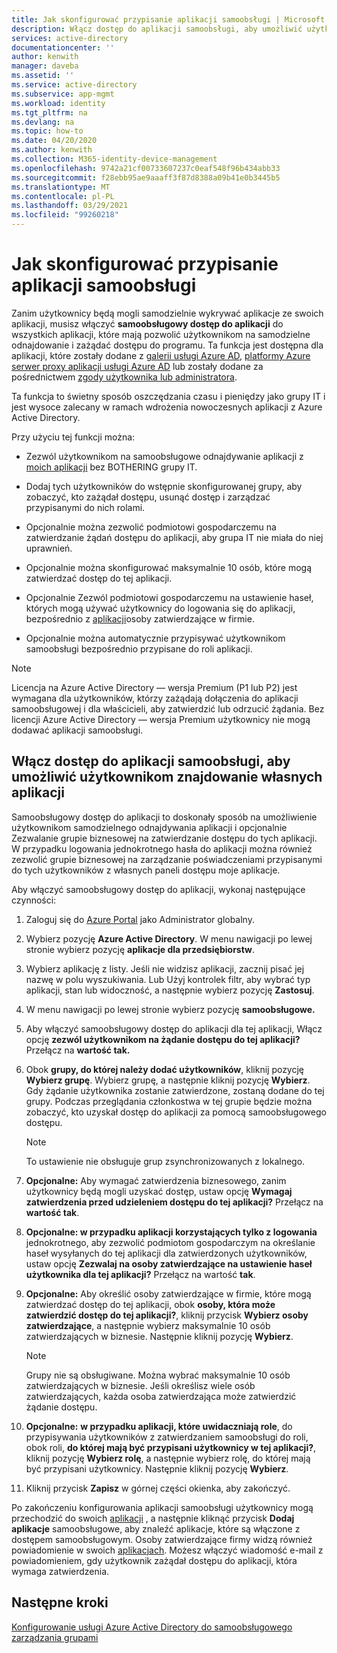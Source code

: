```yaml
---
title: Jak skonfigurować przypisanie aplikacji samoobsługi | Microsoft Docs
description: Włącz dostęp do aplikacji samoobsługi, aby umożliwić użytkownikom znajdowanie własnych aplikacji
services: active-directory
documentationcenter: ''
author: kenwith
manager: daveba
ms.assetid: ''
ms.service: active-directory
ms.subservice: app-mgmt
ms.workload: identity
ms.tgt_pltfrm: na
ms.devlang: na
ms.topic: how-to
ms.date: 04/20/2020
ms.author: kenwith
ms.collection: M365-identity-device-management
ms.openlocfilehash: 9742a21cf00733607237c0eaf548f96b434abb33
ms.sourcegitcommit: f28ebb95ae9aaaff3f87d8388a09b41e0b3445b5
ms.translationtype: MT
ms.contentlocale: pl-PL
ms.lasthandoff: 03/29/2021
ms.locfileid: "99260218"
---
```

# <a name="how-to-configure-self-service-application-assignment"></a>Jak skonfigurować przypisanie aplikacji samoobsługi

Zanim użytkownicy będą mogli samodzielnie wykrywać aplikacje ze swoich aplikacji, musisz włączyć **samoobsługowy dostęp do aplikacji** do wszystkich aplikacji, które mają pozwolić użytkownikom na samodzielne odnajdowanie i zażądać dostępu do programu. Ta funkcja jest dostępna dla aplikacji, które zostały dodane z [galerii usługi Azure AD](./add-application-portal.md), [platformy Azure serwer proxy aplikacji usługi Azure AD](./application-proxy.md) lub zostały dodane za pośrednictwem [zgody użytkownika lub administratora](../develop/application-consent-experience.md). 

Ta funkcja to świetny sposób oszczędzania czasu i pieniędzy jako grupy IT i jest wysoce zalecany w ramach wdrożenia nowoczesnych aplikacji z Azure Active Directory.

Przy użyciu tej funkcji można:

-   Zezwól użytkownikom na samoobsługowe odnajdywanie aplikacji z [moich aplikacji](https://myapps.microsoft.com/) bez BOTHERING grupy IT.

-   Dodaj tych użytkowników do wstępnie skonfigurowanej grupy, aby zobaczyć, kto zażądał dostępu, usunąć dostęp i zarządzać przypisanymi do nich rolami.

-   Opcjonalnie można zezwolić podmiotowi gospodarczemu na zatwierdzanie żądań dostępu do aplikacji, aby grupa IT nie miała do niej uprawnień.

-   Opcjonalnie można skonfigurować maksymalnie 10 osób, które mogą zatwierdzać dostęp do tej aplikacji.

-   Opcjonalnie Zezwól podmiotowi gospodarczemu na ustawienie haseł, których mogą używać użytkownicy do logowania się do aplikacji, bezpośrednio z [aplikacji](https://myapps.microsoft.com/)osoby zatwierdzające w firmie.

-   Opcjonalnie można automatycznie przypisywać użytkownikom samoobsługi bezpośrednio przypisane do roli aplikacji.

> [!NOTE]
> Licencja na Azure Active Directory — wersja Premium (P1 lub P2) jest wymagana dla użytkowników, którzy zażądają dołączenia do aplikacji samoobsługowej i dla właścicieli, aby zatwierdzić lub odrzucić żądania. Bez licencji Azure Active Directory — wersja Premium użytkownicy nie mogą dodawać aplikacji samoobsługi.

## <a name="enable-self-service-application-access-to-allow-users-to-find-their-own-applications"></a>Włącz dostęp do aplikacji samoobsługi, aby umożliwić użytkownikom znajdowanie własnych aplikacji

Samoobsługowy dostęp do aplikacji to doskonały sposób na umożliwienie użytkownikom samodzielnego odnajdywania aplikacji i opcjonalnie Zezwalanie grupie biznesowej na zatwierdzanie dostępu do tych aplikacji. W przypadku logowania jednokrotnego hasła do aplikacji można również zezwolić grupie biznesowej na zarządzanie poświadczeniami przypisanymi do tych użytkowników z własnych paneli dostępu moje aplikacje.

Aby włączyć samoobsługowy dostęp do aplikacji, wykonaj następujące czynności:

1. Zaloguj się do [Azure Portal](https://portal.azure.com) jako Administrator globalny.

2. Wybierz pozycję **Azure Active Directory**. W menu nawigacji po lewej stronie wybierz pozycję **aplikacje dla przedsiębiorstw**.

3. Wybierz aplikację z listy. Jeśli nie widzisz aplikacji, zacznij pisać jej nazwę w polu wyszukiwania. Lub Użyj kontrolek filtr, aby wybrać typ aplikacji, stan lub widoczność, a następnie wybierz pozycję **Zastosuj**.

4. W menu nawigacji po lewej stronie wybierz pozycję **samoobsługowe.**

5. Aby włączyć samoobsługowy dostęp do aplikacji dla tej aplikacji, Włącz opcję **zezwól użytkownikom na żądanie dostępu do tej aplikacji?** Przełącz na **wartość tak.**

6. Obok **grupy, do której należy dodać użytkowników**, kliknij pozycję **Wybierz grupę**. Wybierz grupę, a następnie kliknij pozycję **Wybierz**. Gdy żądanie użytkownika zostanie zatwierdzone, zostaną dodane do tej grupy. Podczas przeglądania członkostwa w tej grupie będzie można zobaczyć, kto uzyskał dostęp do aplikacji za pomocą samoobsługowego dostępu.
  
    > [!NOTE]
    > To ustawienie nie obsługuje grup zsynchronizowanych z lokalnego.

7. **Opcjonalne:** Aby wymagać zatwierdzenia biznesowego, zanim użytkownicy będą mogli uzyskać dostęp, ustaw opcję **Wymagaj zatwierdzenia przed udzieleniem dostępu do tej aplikacji?** Przełącz na **wartość tak**.

8. **Opcjonalne: w przypadku aplikacji korzystających tylko z logowania** jednokrotnego, aby zezwolić podmiotom gospodarczym na określanie haseł wysyłanych do tej aplikacji dla zatwierdzonych użytkowników, ustaw opcję **Zezwalaj na osoby zatwierdzające na ustawienie haseł użytkownika dla tej aplikacji?** Przełącz na wartość **tak**.

9. **Opcjonalne:** Aby określić osoby zatwierdzające w firmie, które mogą zatwierdzać dostęp do tej aplikacji, obok **osoby, która może zatwierdzić dostęp do tej aplikacji?**, kliknij przycisk **Wybierz osoby zatwierdzające**, a następnie wybierz maksymalnie 10 osób zatwierdzających w biznesie. Następnie kliknij pozycję **Wybierz**.

    >[!NOTE]
    >Grupy nie są obsługiwane. Można wybrać maksymalnie 10 osób zatwierdzających w biznesie. Jeśli określisz wiele osób zatwierdzających, każda osoba zatwierdzająca może zatwierdzić żądanie dostępu.

10. **Opcjonalne:** **w przypadku aplikacji, które uwidaczniają role**, do przypisywania użytkowników z zatwierdzaniem samoobsługi do roli, obok roli, **do której mają być przypisani użytkownicy w tej aplikacji?**, kliknij pozycję **Wybierz rolę**, a następnie wybierz rolę, do której mają być przypisani użytkownicy. Następnie kliknij pozycję **Wybierz**.

11. Kliknij przycisk **Zapisz** w górnej części okienka, aby zakończyć.

Po zakończeniu konfigurowania aplikacji samoobsługi użytkownicy mogą przechodzić do swoich [aplikacji](https://myapps.microsoft.com/) , a następnie kliknąć przycisk **Dodaj aplikacje** samoobsługowe, aby znaleźć aplikacje, które są włączone z dostępem samoobsługowym. Osoby zatwierdzające firmy widzą również powiadomienie w swoich [aplikacjach](https://myapps.microsoft.com/). Możesz włączyć wiadomość e-mail z powiadomieniem, gdy użytkownik zażądał dostępu do aplikacji, która wymaga zatwierdzenia.

## <a name="next-steps"></a>Następne kroki
[Konfigurowanie usługi Azure Active Directory do samoobsługowego zarządzania grupami](../enterprise-users/groups-self-service-management.md)